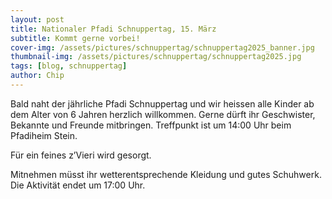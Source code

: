 ```yaml
---
layout: post
title: Nationaler Pfadi Schnuppertag, 15. März
subtitle: Kommt gerne vorbei!
cover-img: /assets/pictures/schnuppertag/schnuppertag2025_banner.jpg 
thumbnail-img: /assets/pictures/schnuppertag/schnuppertag2025.jpg
tags: [blog, schnuppertag]
author: Chip
---
```


Bald naht der jährliche Pfadi Schnuppertag und wir heissen alle Kinder ab dem Alter von 6 Jahren herzlich willkommen.
Gerne dürft ihr Geschwister, Bekannte und Freunde mitbringen.
Treffpunkt ist um 14:00 Uhr beim Pfadiheim Stein. 

Für ein feines z’Vieri wird gesorgt.

Mitnehmen müsst ihr wetterentsprechende Kleidung und gutes Schuhwerk. Die Aktivität endet um 17:00 Uhr.
